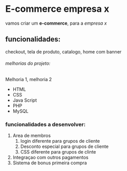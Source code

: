 # E-commerce empresa x

vamos criar um **e-commerce**, para a *empresa x*

## funcionalidades:

checkout, tela de produto, catalogo, home com banner

###### melhorias do projeto:

Melhoria 1, melhoria 2

* HTML
* CSS
* Java Script
* PHP
* MySQL

### funcionalidades a desenvolver:

1. Area de membros
    1. login diferente para grupos de cliente
    2. Desconto especial para grupos de cliente
    3. CSS diferente para grupos de clinte
2. Integraçao com outros pagamentos 
3. Sistema de bonus primeira compra 

